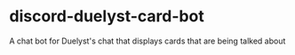 # discord-duelyst-card-bot
A chat bot for Duelyst's chat that displays cards that are being talked about
